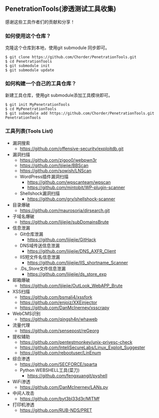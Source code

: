 ## PenetrationTools(渗透测试工具收集)

感谢这些工具作者们的贡献和分享！

### 如何使用这个仓库？

克隆这个仓库到本地，使用git submodule 同步即可。

```
$ git clone https://github.com/Chorder/PenetrationTools.git
$ cd PenetrationTools
$ git submodule init
$ git submodule update
```

### 如何构建一个自己的工具仓库？

新建工具仓库，使用git submodule添加工具模块即可。

```
$ git init MyPenetrationTools
$ cd MyPenetrationTools
$ git submodule add https://github.com/Chorder/PenetrationTools.git PenetrationTools
```

### 工具列表(Tools List)

+ 漏洞搜索
    + https://github.com/offensive-security/exploitdb.git
+ 漏洞扫描
    + https://github.com/zigoo0/webpwn3r
    + https://github.com/lijiejie/BBScan
    + https://github.com/sowish/LNScan
    + WordPress插件漏洞扫描
        + https://github.com/wpscanteam/wpscan
        + https://github.com/mintobit/WP-plugin-scanner
    + Shellshock漏洞扫描
        + https://github.com/gry/shellshock-scanner
+ 目录爆破
    + https://github.com/maurosoria/dirsearch.git
+ 子域名爆破
    + https://github.com/lijiejie/subDomainsBrute
+ 信息泄漏
    + Git仓库泄漏
        + https://github.com/lijiejie/GitHack
    + DNS域传送信息泄漏
        + https://github.com/lijiejie/DNS_AXFR_Client
    + IIS短文件名信息泄漏
        + https://github.com/lijiejie/IIS_shortname_Scanner
    + .Ds_Store文件信息泄漏
        + https://github.com/lijiejie/ds_store_exp
+ 邮箱爆破
    + https://github.com/lijiejie/OutLook_WebAPP_Brute
+ XSS扫描
    + https://github.com/bsmali4/xssfork
    + https://github.com/enjoiz/XXEinjector
    + https://github.com/DanMcInerney/xsscrapy
+ WebCMS识别
    + https://github.com/qingsh4n/whaweb
+ 流量代理
    + https://github.com/sensepost/reGeorg
+ 提权辅助
    + https://github.com/pentestmonkey/unix-privesc-check
    + https://github.com/InteliSecureLabs/Linux_Exploit_Suggester
    + https://github.com/rebootuser/LinEnum
+ 综合渗透
    + https://github.com/SECFORCE/sparta
    + Python WEBSHELL工具(菜刀)
        + https://github.com/fengxuangit/pyshell
+ WiFi渗透
    + https://github.com/DanMcInerney/LANs.py
+ 中间人攻击
    + https://github.com/byt3bl33d3r/MITMf
+ 打印机渗透
    + https://github.com/RUB-NDS/PRET

